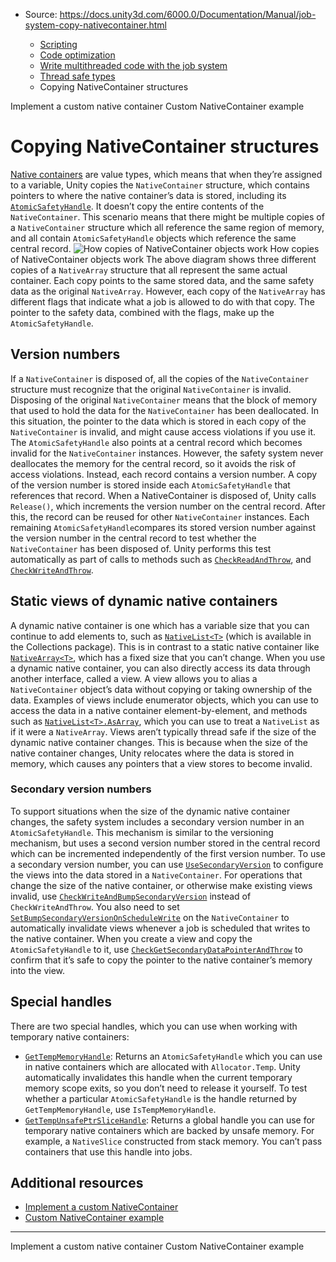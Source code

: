 * Source: https://docs.unity3d.com/6000.0/Documentation/Manual/job-system-copy-nativecontainer.html

  * [Scripting](https://docs.unity3d.com/6000.0/Documentation/Manual/scripting.html)
  * [Code optimization](https://docs.unity3d.com/6000.0/Documentation/Manual/scripting-optimization.html)
  * [Write multithreaded code with the job system](https://docs.unity3d.com/6000.0/Documentation/Manual/job-system.html)
  * [Thread safe types](https://docs.unity3d.com/6000.0/Documentation/Manual/job-system-thread-safe-types.html)
  * Copying NativeContainer structures


[](https://docs.unity3d.com/6000.0/Documentation/Manual/job-system-custom-nativecontainer.html)
Implement a custom native container
[](https://docs.unity3d.com/6000.0/Documentation/Manual/job-system-custom-nativecontainer-example.html)
Custom NativeContainer example
# Copying NativeContainer structures
[Native containers](https://docs.unity3d.com/6000.0/Documentation/Manual/job-system-native-container.html) are value types, which means that when they’re assigned to a variable, Unity copies the `NativeContainer` structure, which contains pointers to where the native container’s data is stored, including its [`AtomicSafetyHandle`](https://docs.unity3d.com/6000.0/Documentation/ScriptReference/Unity.Collections.LowLevel.Unsafe.AtomicSafetyHandle.html). It doesn’t copy the entire contents of the `NativeContainer`.
This scenario means that there might be multiple copies of a `NativeContainer` structure which all reference the same region of memory, and all contain `AtomicSafetyHandle` objects which reference the same central record.
![How copies of NativeContainer objects work](https://docs.unity3d.com/6000.0/Documentation/uploads/Main/native-container-diagram.png) How copies of NativeContainer objects work
The above diagram shows three different copies of a `NativeArray` structure that all represent the same actual container. Each copy points to the same stored data, and the same safety data as the original `NativeArray`. However, each copy of the `NativeArray` has different flags that indicate what a job is allowed to do with that copy. The pointer to the safety data, combined with the flags, make up the `AtomicSafetyHandle`.
## Version numbers
If a `NativeContainer` is disposed of, all the copies of the `NativeContainer` structure must recognize that the original `NativeContainer` is invalid. Disposing of the original `NativeContainer` means that the block of memory that used to hold the data for the `NativeContainer` has been deallocated. In this situation, the pointer to the data which is stored in each copy of the `NativeContainer` is invalid, and might cause access violations if you use it.
The `AtomicSafetyHandle` also points at a central record which becomes invalid for the `NativeContainer` instances. However, the safety system never deallocates the memory for the central record, so it avoids the risk of access violations.
Instead, each record contains a version number. A copy of the version number is stored inside each `AtomicSafetyHandle` that references that record. When a NativeContainer is disposed of, Unity calls `Release()`, which increments the version number on the central record. After this, the record can be reused for other `NativeContainer` instances.
Each remaining `AtomicSafetyHandle`compares its stored version number against the version number in the central record to test whether the `NativeContainer` has been disposed of. Unity performs this test automatically as part of calls to methods such as [`CheckReadAndThrow`](https://docs.unity3d.com/6000.0/Documentation/ScriptReference/Unity.Collections.LowLevel.Unsafe.AtomicSafetyHandle.CheckReadAndThrow.html), and [`CheckWriteAndThrow`](https://docs.unity3d.com/6000.0/Documentation/ScriptReference/Unity.Collections.LowLevel.Unsafe.AtomicSafetyHandle.CheckWriteAndThrow.html).
## Static views of dynamic native containers
A dynamic native container is one which has a variable size that you can continue to add elements to, such as [`NativeList<T>`](https://docs.unity3d.com/Packages/com.unity.collections@latest/index.html?subfolder=/api/Unity.Collections.NativeList-1.html) (which is available in the Collections package). This is in contrast to a static native container like [`NativeArray<T>`](https://docs.unity3d.com/6000.0/Documentation/ScriptReference/Unity.Collections.NativeArray_1.html), which has a fixed size that you can’t change.
When you use a dynamic native container, you can also directly access its data through another interface, called a view. A view allows you to alias a `NativeContainer` object’s data without copying or taking ownership of the data. Examples of views include enumerator objects, which you can use to access the data in a native container element-by-element, and methods such as [`NativeList<T>.AsArray`](https://docs.unity3d.com/Packages/com.unity.collections@latest/index.html?subfolder=/api/Unity.Collections.NativeList-1.html#Unity_Collections_NativeList_1_AsArray), which you can use to treat a `NativeList` as if it were a `NativeArray`.
Views aren’t typically thread safe if the size of the dynamic native container changes. This is because when the size of the native container changes, Unity relocates where the data is stored in memory, which causes any pointers that a view stores to become invalid.
### Secondary version numbers
To support situations when the size of the dynamic native container changes, the safety system includes a secondary version number in an `AtomicSafetyHandle`. This mechanism is similar to the versioning mechanism, but uses a second version number stored in the central record which can be incremented independently of the first version number.
To use a secondary version number, you can use [`UseSecondaryVersion`](https://docs.unity3d.com/6000.0/Documentation/ScriptReference/Unity.Collections.LowLevel.Unsafe.AtomicSafetyHandle.UseSecondaryVersion.html) to configure the views into the data stored in a `NativeContainer`. For operations that change the size of the native container, or otherwise make existing views invalid, use [`CheckWriteAndBumpSecondaryVersion`](https://docs.unity3d.com/6000.0/Documentation/ScriptReference/Unity.Collections.LowLevel.Unsafe.AtomicSafetyHandle.CheckWriteAndBumpSecondaryVersion.html) instead of `CheckWriteAndThrow`. You also need to set [`SetBumpSecondaryVersionOnScheduleWrite`](https://docs.unity3d.com/6000.0/Documentation/ScriptReference/Unity.Collections.LowLevel.Unsafe.AtomicSafetyHandle.SetBumpSecondaryVersionOnScheduleWrite.html) on the `NativeContainer` to automatically invalidate views whenever a job is scheduled that writes to the native container.
When you create a view and copy the `AtomicSafetyHandle` to it, use [`CheckGetSecondaryDataPointerAndThrow`](https://docs.unity3d.com/6000.0/Documentation/ScriptReference/Unity.Collections.LowLevel.Unsafe.AtomicSafetyHandle.CheckGetSecondaryDataPointerAndThrow.html) to confirm that it’s safe to copy the pointer to the native container’s memory into the view.
## Special handles
There are two special handles, which you can use when working with temporary native containers:
  * [`GetTempMemoryHandle`](https://docs.unity3d.com/6000.0/Documentation/ScriptReference/Unity.Collections.LowLevel.Unsafe.AtomicSafetyHandle.GetTempMemoryHandle.html): Returns an `AtomicSafetyHandle` which you can use in native containers which are allocated with `Allocator.Temp`. Unity automatically invalidates this handle when the current temporary memory scope exits, so you don’t need to release it yourself. To test whether a particular `AtomicSafetyHandle` is the handle returned by `GetTempMemoryHandle`, use `IsTempMemoryHandle`.
  * [`GetTempUnsafePtrSliceHandle`](https://docs.unity3d.com/6000.0/Documentation/ScriptReference/Unity.Collections.LowLevel.Unsafe.AtomicSafetyHandle.GetTempUnsafePtrSliceHandle.html): Returns a global handle you can use for temporary native containers which are backed by unsafe memory. For example, a `NativeSlice` constructed from stack memory. You can’t pass containers that use this handle into jobs.


## Additional resources
  * [Implement a custom NativeContainer](https://docs.unity3d.com/6000.0/Documentation/Manual/job-system-custom-nativecontainer.html)
  * [Custom NativeContainer example](https://docs.unity3d.com/6000.0/Documentation/Manual/job-system-custom-nativecontainer-example.html)


* * *
[](https://docs.unity3d.com/6000.0/Documentation/Manual/job-system-custom-nativecontainer.html)
Implement a custom native container
[](https://docs.unity3d.com/6000.0/Documentation/Manual/job-system-custom-nativecontainer-example.html)
Custom NativeContainer example
